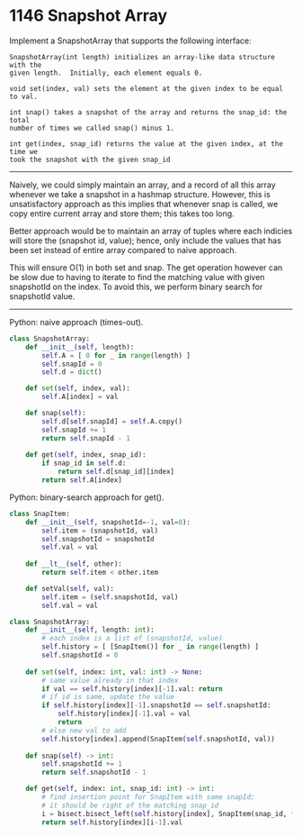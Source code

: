 1146 Snapshot Array
===================

Implement a SnapshotArray that supports the following interface:

```
SnapshotArray(int length) initializes an array-like data structure with the
given length.  Initially, each element equals 0.

void set(index, val) sets the element at the given index to be equal to val.

int snap() takes a snapshot of the array and returns the snap_id: the total
number of times we called snap() minus 1.

int get(index, snap_id) returns the value at the given index, at the time we
took the snapshot with the given snap_id
```

---

Naively, we could simply maintain an array, and a record of all this array
whenever we take a snapshot in a hashmap structure. However, this is
unsatisfactory approach as this implies that whenever snap is called, we copy
entire current array and store them; this takes too long.

Better approach would be to maintain an array of tuples where each indicies
will store the (snapshot id, value); hence, only include the values that has
been set instead of entire array compared to naive approach.

This will ensure O(1) in both set and snap. The get operation however can be
slow due to having to iterate to find the matching value with given snapshotId
on the index. To avoid this, we perform binary search for snapshotId value. 

---

Python: naive approach (times-out).

```python
class SnapshotArray:
    def __init__(self, length):
        self.A = [ 0 for _ in range(length) ]
        self.snapId = 0
        self.d = dict()

    def set(self, index, val):
        self.A[index] = val

    def snap(self):
        self.d[self.snapId] = self.A.copy()
        self.snapId += 1
        return self.snapId - 1
    
    def get(self, index, snap_id):
        if snap_id in self.d:
            return self.d[snap_id][index]
        return self.A[index]

```

Python: binary-search approach for get().

```python
class SnapItem:
    def __init__(self, snapshotId=-1, val=0):
        self.item = (snapshotId, val)
        self.snapshotId = snapshotId
        self.val = val
    
    def __lt__(self, other):
        return self.item < other.item

    def setVal(self, val):
        self.item = (self.snapshotId, val)
        self.val = val

class SnapshotArray:
    def __init__(self, length: int):
        # each index is a list of (snapshotId, value)
        self.history = [ [SnapItem()] for _ in range(length) ]
        self.snapshotId = 0
        
    def set(self, index: int, val: int) -> None:
        # same value already in that index
        if val == self.history[index][-1].val: return
        # if id is same, update the value
        if self.history[index][-1].snapshotId == self.snapshotId:
            self.history[index][-1].val = val
            return
        # else new val to add
        self.history[index].append(SnapItem(self.snapshotId, val))
        
    def snap(self) -> int:
        self.snapshotId += 1
        return self.snapshotId - 1

    def get(self, index: int, snap_id: int) -> int:
        # find insertion point for SnapItem with same snapId;
        # it should be right of the matching snap_id
        i = bisect.bisect_left(self.history[index], SnapItem(snap_id, float('inf')))
        return self.history[index][i-1].val
```

